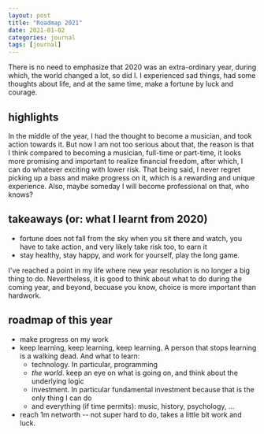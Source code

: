 ```yaml
---
layout: post
title: "Roadmap 2021"
date: 2021-01-02
categories: journal
tags: [journal]
---
```


There is no need to emphasize that 2020 was an extra-ordinary year, during which, the world changed a lot, so did I. I experienced sad things, had some thoughts about life, and at the same time, make a fortune by luck and courage. 

## highlights 
In the middle of the year, I had the thought to become a musician, and took action towards it. But now I am not too serious about that, the reason is that I think compared to becoming a musician, full-time or part-time, it looks more promising and important to realize financial freedom, after which, I can do whatever exciting with lower risk. That being said, I never regret picking up a bass and make progress on it, which is a rewarding and unique experience. Also, maybe someday I will become professional on that, who knows?

## takeaways (or: what I learnt from 2020)
- fortune does not fall from the sky when you sit there and watch, you have to take action, and very likely take risk too, to earn it
- stay healthy, stay happy, and work for yourself, play the long game. 

I've reached a point in my life where new year resolution is no longer a big thing to do. Nevertheless, it is good to think about what to do during the coming year, and beyond, becuase you know, choice is more important than hardwork.  
## roadmap of this year

- make progress on my work
- keep learning, keep learning, keep learning. A person that stops learning is a walking dead. And what to learn:
    - technology. In particular, programming
    - *the world*. keep an eye on what is going on, and think about the underlying logic
    - investment. In particular fundamental investment because that is the only thing I can do
    - and everything (if time permits): music, history, psychology, ...
- reach 1m networth -- not super hard to do, takes a little bit work and luck.
